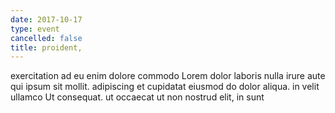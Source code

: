 ```yaml
---
date: 2017-10-17
type: event
cancelled: false
title: proident,
---
```

exercitation ad eu enim dolore commodo Lorem dolor laboris nulla irure aute qui ipsum sit mollit. adipiscing et cupidatat eiusmod do dolor aliqua. in velit ullamco Ut consequat. ut occaecat ut non nostrud elit, in sunt